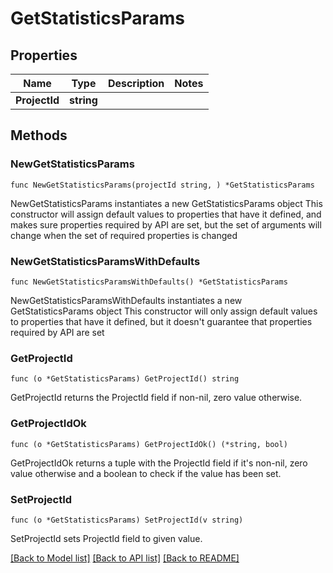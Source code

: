 # GetStatisticsParams

## Properties

Name | Type | Description | Notes
------------ | ------------- | ------------- | -------------
**ProjectId** | **string** |  | 

## Methods

### NewGetStatisticsParams

`func NewGetStatisticsParams(projectId string, ) *GetStatisticsParams`

NewGetStatisticsParams instantiates a new GetStatisticsParams object
This constructor will assign default values to properties that have it defined,
and makes sure properties required by API are set, but the set of arguments
will change when the set of required properties is changed

### NewGetStatisticsParamsWithDefaults

`func NewGetStatisticsParamsWithDefaults() *GetStatisticsParams`

NewGetStatisticsParamsWithDefaults instantiates a new GetStatisticsParams object
This constructor will only assign default values to properties that have it defined,
but it doesn't guarantee that properties required by API are set

### GetProjectId

`func (o *GetStatisticsParams) GetProjectId() string`

GetProjectId returns the ProjectId field if non-nil, zero value otherwise.

### GetProjectIdOk

`func (o *GetStatisticsParams) GetProjectIdOk() (*string, bool)`

GetProjectIdOk returns a tuple with the ProjectId field if it's non-nil, zero value otherwise
and a boolean to check if the value has been set.

### SetProjectId

`func (o *GetStatisticsParams) SetProjectId(v string)`

SetProjectId sets ProjectId field to given value.



[[Back to Model list]](../README.md#documentation-for-models) [[Back to API list]](../README.md#documentation-for-api-endpoints) [[Back to README]](../README.md)


